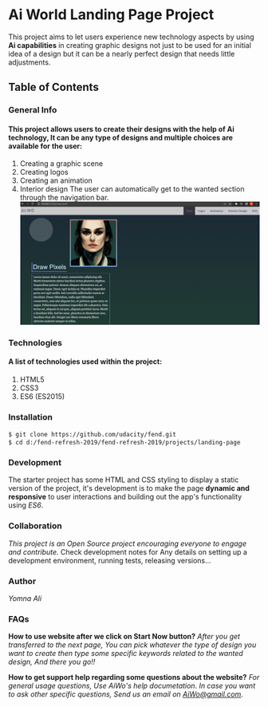 # Ai World Landing Page Project

This project aims to let users experience new technology aspects by using **Ai capabilities** in creating graphic designs not just to be used for an initial idea of a design but it can be a nearly perfect design that needs little adjustments.

## Table of Contents

### General Info

#### This project allows users to create their designs with the help of Ai technology, It can be any type of designs and multiple choices are available for the user:

1. Creating a graphic scene
2. Creating logos
3. Creating an animation
4. Interior design
The user can automatically get to the wanted section through the navigation bar.
![image showing an example of user experience](sources/screenshot.png)

### Technologies

#### A list of technologies used within the project:

1. HTML5
2. CSS3
3. ES6 (ES2015)

### Installation

```
$ git clone https://github.com/udacity/fend.git
$ cd d:/fend-refresh-2019/fend-refresh-2019/projects/landing-page
```

### Development

The starter project has some HTML and CSS styling to display a static version of the project, it's development is to make the page **dynamic and responsive** to user interactions and building out the app's functionality using *ES6*.

### Collaboration

*This project is an Open Source project encouraging everyone to engage and contribute.*
Check development notes for Any details on setting up a development environment, running tests, releasing versions...

### Author

*Yomna Ali*

### FAQs

**How to use website after we click on Start Now button?**
*After you get transferred to the next page, You can pick whatever the type of design you want to create then type some specific keywords related to the wanted design, And there you go!!*

**How to get support help regarding some questions about the website?**
*For general usage questions, Use AiWo's help documetation*.
*In case you want to ask other specific questions, Send us an email on AiWo@gmail.com*.